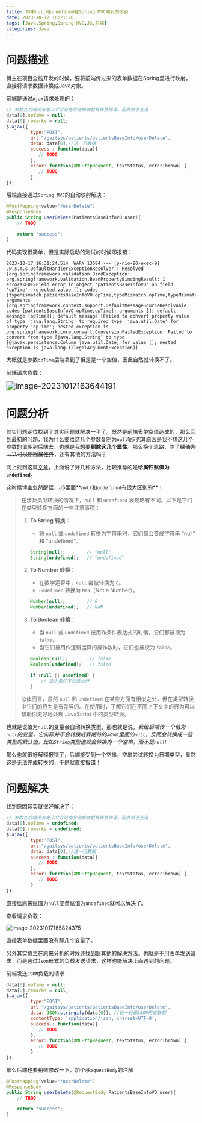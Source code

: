 ```yaml
---
title: JS中null和undefined在Spring MVC映射的区别
date: 2023-10-17 16:21:20
tags: [Java,Spring,Spring MVC,JS,前端]
categories: Java
---
```


# 问题描述

博主在项目全栈开发的时候，要将前端传过来的表单数据在Spring里进行映射，直接将请求数据转换成Java对象。

前端是通过`Ajax`请求处理的：

```js
// 参数在后端没有意义并且可能会造成映射是转换错误，因此赋予空值
data[0].opTime = null;
data[0].remarks = null;
$.ajax({
         type:"POST",
         url:"/gaitsys/patients/patientsBaseInfo/userDelete",
         data: data[0],//这一行数据
         success : function(data){
			// TODO
         },
         error: function(XMLHttpRequest, textStatus, errorThrown) {
			// TODO
         }
});
```

后端直接通过`Spring MVC`的自动映射解决：

```java
@PostMapping(value="/userDelete")
@ResponseBody
public String userDelete(PatientsBaseInfoVO user){
    // TODO

    return "success";
}
```

代码实现很简单，但是实际启动的测试的时候却报错：

```
2023-10-17 16:31:24.514  WARN 13684 --- [p-nio-80-exec-9] .w.s.m.s.DefaultHandlerExceptionResolver : Resolved [org.springframework.validation.BindException: org.springframework.validation.BeanPropertyBindingResult: 1 errors<EOL>Field error in object 'patientsBaseInfoVO' on field 'opTime': rejected value []; codes [typeMismatch.patientsBaseInfoVO.opTime,typeMismatch.opTime,typeMismatch.java.util.Date,typeMismatch]; arguments [org.springframework.context.support.DefaultMessageSourceResolvable: codes [patientsBaseInfoVO.opTime,opTime]; arguments []; default message [opTime]]; default message [Failed to convert property value of type 'java.lang.String' to required type 'java.util.Date' for property 'opTime'; nested exception is org.springframework.core.convert.ConversionFailedException: Failed to convert from type [java.lang.String] to type [@javax.persistence.Column java.util.Date] for value []; nested exception is java.lang.IllegalArgumentException]]
```

大概就是参数`opTime`后端拿到了但是是一个~~空值~~，因此自然就转换不了。

前端请求负载：

<img src="https://gitlab.com/Echo-xzp/Resource/-/raw/main/img/2023/10/17_16_36_53_image-20231017163644191.png" alt="image-20231017163644191" style="zoom:150%;" />

# 问题分析

其实问题定位找到了其实问题就解决一半了。既然是前端表单空值造成的，那么回到最初的问题，我为什么要给这几个参数复制为`null`呢?究其原因是我不想这几个参数的值传到后端去，也就是我想要**剔除这几个属性**。那么换个思路，除了~~赋值为`null`可以剔除属性外~~，还有其他的方法吗？

网上找到这篇[文章](https://www.51cto.com/article/661604.html)，上面说了好几种方法，比较推荐的是**给属性赋值为`undefined`**。

这时候博主忽然醒悟，JS里面**`null`和`undefined`有很大区别的**！

> 在涉及类型转换的情况下，`null` 和 `undefined` 表现略有不同。以下是它们在类型转换方面的一些注意事项：
>
> 1. **To String 转换：**
>    - 将 `null` 或 `undefined` 转换为字符串时，它们都会变成字符串 "null" 和 "undefined"。
>
>    ```javascript
>    String(null);        // "null"
>    String(undefined);   // "undefined"
>    ```
>
> 2. **To Number 转换：**
>    - 在数学运算中，`null` 会被转换为 `0`。
>    - `undefined` 转换为 `NaN`（Not a Number）。
>
>    ```javascript
>    Number(null);        // 0
>    Number(undefined);   // NaN
>    ```
>
> 3. **To Boolean 转换：**
>    - 当 `null` 或 `undefined` 被用作条件表达式的时候，它们都被视为 `false`。
>    - 当它们被用作逻辑运算的操作数时，它们也被视为 `false`。
>
>    ```javascript
>    Boolean(null);        // false
>    Boolean(undefined);   // false
>    
>    if (null || undefined) {
>        // 这个条件不会被执行
>    }
>    ```
>
> 总体而言，虽然 `null` 和 `undefined` 在某些方面有相似之处，但在类型转换中它们的行为是有差异的。在使用时，了解它们在不同上下文中的行为可以帮助你更好地处理 JavaScript 中的类型转换。

也就是说值为`null`的变量会自动转换类型，那也就是说，*我给后端传一个值为`null`的变量，它实际并不会转换成我期待的Java里面的`null`，反而会转换成一些类型的默认值，比如`String`类型他就会转换为一个空串，而不是`null`!*

那么也就很好解释报错了，后端接受到一个空串，空串尝试转换为日期类型，显然这是无法完成转换的，于是就直接报错！

# 问题解决

找到原因其实就很好解决了：

```js
// 参数在后端没有意义并且可能会造成映射是转换错误，因此赋予空值
data[0].opTime = undefined;
data[0].remarks = undefined;
$.ajax({
         type:"POST",
         url:"/gaitsys/patients/patientsBaseInfo/userDelete",
         data: data[0],//这一行数据
         success : function(data){
			// TODO
         },
         error: function(XMLHttpRequest, textStatus, errorThrown) {
			// TODO
         }
});
```

直接给原来赋值为`null`变量赋值为`undefined`就可以解决了。

查看请求负载：

![image-20231017165824375](https://gitlab.com/Echo-xzp/Resource/-/raw/main/img/2023/10/17_16_58_26_image-20231017165824375.png)

直接表单数据里面没有那几个变量了。

另外其实博主在原来分析的时候还找到器其他的解决方法。也就是不用表单发送请求，而是通过`Json`形式的负载发送请求，这样也能解决上面遇到的问题。

前端发送`JSON`负载的请求：

```js
data[0].opTime = null;
data[0].remarks = null;
$.ajax({
         type:"POST",
         url:"/gaitsys/patients/patientsBaseInfo/userDelete",
         data: JSON.stringify(data[0]), //这一行是JSON形式数据
         contentType: 'application/json; charset=UTF-8',
         success : function(data){
			// TODO
         },
         error: function(XMLHttpRequest, textStatus, errorThrown) {
			// TODO
         }
});
```

那么后端也要稍微修改一下，加个`@RequestBody`的注解

```java
@PostMapping(value="/userDelete")
@ResponseBody
public String userDelete(@RequestBody PatientsBaseInfoVO user){
    // TODO

    return "success";
}
```

